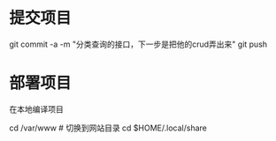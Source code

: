 # 提交项目
git commit -a -m "分类查询的接口，下一步是把他的crud弄出来"
git push

# 部署项目
在本地编译项目

cd /var/www # 切换到网站目录
cd $HOME/.local/share

# 